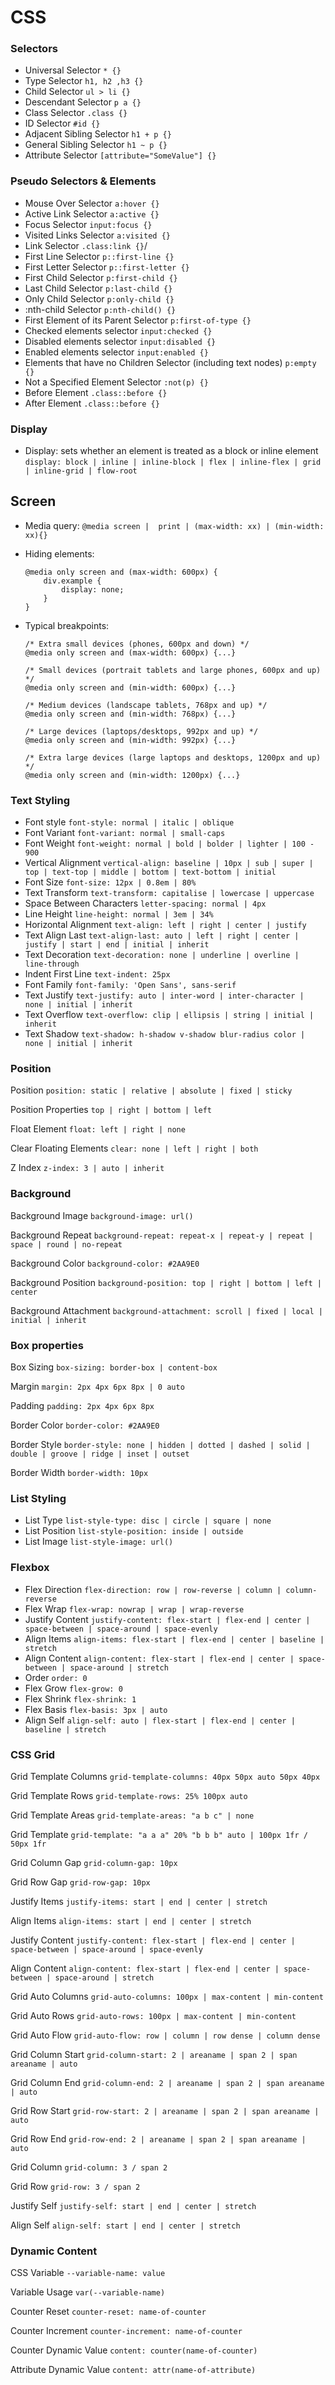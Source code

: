 # CSS

### Selectors

* Universal Selector `* {}`
* Type Selector `h1, h2 ,h3 {}`
* Child Selector `ul > li {}`
* Descendant Selector `p a {}`
* Class Selector `.class {}`
* ID Selector `#id {}`
* Adjacent Sibling Selector `h1 + p {}`
* General Sibling Selector `h1 ~ p {}`
* Attribute Selector `[attribute="SomeValue"] {}`

### Pseudo Selectors & Elements

* Mouse Over Selector `a:hover {}`
* Active Link Selector `a:active {}`
* Focus Selector `input:focus {}`
* Visited Links Selector `a:visited {}`
* Link Selector `.class:link {}`/
* First Line Selector `p::first-line {}`
* First Letter Selector `p::first-letter {}`
* First Child Selector `p:first-child {}`
* Last Child Selector `p:last-child {}`
* Only Child Selector `p:only-child {}`
* :nth-child Selector `p:nth-child() {}`
* First Element of its Parent Selector `p:first-of-type {}`
* Checked elements selector  `input:checked {}`
* Disabled elements selector `input:disabled {}`
* Enabled elements selector `input:enabled {}`
* Elements that have no Children Selector (including text nodes) `p:empty {}`
* Not a Specified Element Selector `:not(p) {}`
* Before Element `.class::before {}`
* After Element `.class::before {}`

### Display 
* Display: sets whether an element is treated as a block or inline element `display: block | inline | inline-block | flex | inline-flex | grid | inline-grid | flow-root`

## Screen
* Media query: `@media screen |  print | (max-width: xx) | (min-width: xx){}`
* Hiding elements:
    
    ```
    @media only screen and (max-width: 600px) {
        div.example {
            display: none;
        }
    }
    ```

* Typical breakpoints:

    ```
    /* Extra small devices (phones, 600px and down) */
    @media only screen and (max-width: 600px) {...}

    /* Small devices (portrait tablets and large phones, 600px and up) */
    @media only screen and (min-width: 600px) {...}

    /* Medium devices (landscape tablets, 768px and up) */
    @media only screen and (min-width: 768px) {...}

    /* Large devices (laptops/desktops, 992px and up) */
    @media only screen and (min-width: 992px) {...}

    /* Extra large devices (large laptops and desktops, 1200px and up) */
    @media only screen and (min-width: 1200px) {...}
    ```

### Text Styling

* Font style `font-style: normal | italic | oblique`
* Font Variant `font-variant: normal | small-caps`
* Font Weight `font-weight: normal | bold | bolder | lighter | 100 - 900`
* Vertical Alignment `vertical-align: baseline | 10px | sub | super | top | text-top | middle | bottom | text-bottom | initial`
* Font Size `font-size: 12px | 0.8em | 80%`
* Text Transform `text-transform: capitalise | lowercase | uppercase`
* Space Between Characters `letter-spacing: normal | 4px`
* Line Height `line-height: normal | 3em | 34%`
* Horizontal Alignment `text-align: left | right | center | justify`
* Text Align Last `text-align-last: auto | left | right | center | justify | start | end | initial | inherit`
* Text Decoration `text-decoration: none | underline | overline | line-through`
* Indent First Line `text-indent: 25px`
* Font Family `font-family: 'Open Sans', sans-serif`
* Text Justify `text-justify: auto | inter-word | inter-character | none | initial | inherit`
* Text Overflow `text-overflow: clip | ellipsis | string | initial | inherit`
* Text Shadow `text-shadow: h-shadow v-shadow blur-radius color | none | initial | inherit`

### Position

Position `position: static | relative | absolute | fixed | sticky`

Position Properties `top | right | bottom | left`

Float Element `float: left | right | none`

Clear Floating Elements `clear: none | left | right | both`

Z Index `z-index: 3 | auto | inherit`

### Background

Background Image `background-image: url()`

Background Repeat `background-repeat: repeat-x | repeat-y | repeat | space | round | no-repeat`

Background Color `background-color: #2AA9E0`

Background Position `background-position: top | right | bottom | left | center`

Background Attachment `background-attachment: scroll | fixed | local | initial | inherit`

### Box properties

Box Sizing `box-sizing: border-box | content-box`

Margin `margin: 2px 4px 6px 8px | 0 auto`

Padding `padding: 2px 4px 6px 8px`

Border Color `border-color: #2AA9E0`

Border Style `border-style: none | hidden | dotted | dashed | solid | double | groove | ridge | inset | outset`

Border Width `border-width: 10px`

### List Styling

* List Type `list-style-type: disc | circle | square | none`
* List Position `list-style-position: inside | outside`
* List Image `list-style-image: url()`

### Flexbox

* Flex Direction `flex-direction: row | row-reverse | column | column-reverse`
* Flex Wrap `flex-wrap: nowrap | wrap | wrap-reverse`
* Justify Content `justify-content: flex-start | flex-end | center | space-between | space-around | space-evenly`
* Align Items `align-items: flex-start | flex-end | center | baseline | stretch`
* Align Content `align-content: flex-start | flex-end | center | space-between | space-around | stretch`
* Order `order: 0`
* Flex Grow `flex-grow: 0`
* Flex Shrink `flex-shrink: 1`
* Flex Basis `flex-basis: 3px | auto`
* Align Self `align-self: auto | flex-start | flex-end | center | baseline | stretch`

### CSS Grid

Grid Template Columns `grid-template-columns: 40px 50px auto 50px 40px`

Grid Template Rows `grid-template-rows: 25% 100px auto`

Grid Template Areas `grid-template-areas: "a b c" | none`

Grid Template `grid-template: "a a a" 20% "b b b" auto | 100px 1fr / 50px 1fr`

Grid Column Gap `grid-column-gap: 10px`

Grid Row Gap `grid-row-gap: 10px`

Justify Items `justify-items: start | end | center | stretch`

Align Items `align-items: start | end | center | stretch`

Justify Content `justify-content: flex-start | flex-end | center | space-between | space-around | space-evenly`

Align Content `align-content: flex-start | flex-end | center | space-between | space-around | stretch`

Grid Auto Columns `grid-auto-columns: 100px | max-content | min-content`

Grid Auto Rows `grid-auto-rows: 100px | max-content | min-content`

Grid Auto Flow `grid-auto-flow: row | column | row dense | column dense`

Grid Column Start `grid-column-start: 2 | areaname | span 2 | span areaname | auto`

Grid Column End `grid-column-end: 2 | areaname | span 2 | span areaname | auto`

Grid Row Start `grid-row-start: 2 | areaname | span 2 | span areaname | auto`

Grid Row End `grid-row-end: 2 | areaname | span 2 | span areaname | auto`

Grid Column `grid-column: 3 / span 2`

Grid Row `grid-row: 3 / span 2`

Justify Self `justify-self: start | end | center | stretch`

Align Self `align-self: start | end | center | stretch`

### Dynamic Content

CSS Variable `--variable-name: value`

Variable Usage `var(--variable-name)`

Counter Reset `counter-reset: name-of-counter`

Counter Increment `counter-increment: name-of-counter`

Counter Dynamic Value `content: counter(name-of-counter)`

Attribute Dynamic Value `content: attr(name-of-attribute)`

